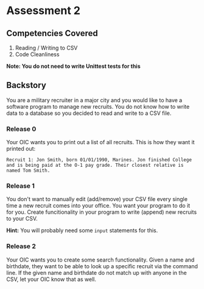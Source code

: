 # Assessment 2

## Competencies Covered
1. Reading / Writing to CSV
2. Code Cleanliness

**Note: You do not need to write Unittest tests for this**

## Backstory
You are a military recruiter in a major city and you would like to have a software program to manage new recruits. You do not know how to write data to a database so you decided to read and write to a CSV file.

### Release 0
Your OIC wants you to print out a list of all recruits. This is how they want it printed out:

```
Recruit 1: Jon Smith, born 01/01/1990, Marines. Jon finished College and is being paid at the O-1 pay grade. Their closest relative is named Tom Smith.
```

### Release 1
You don't want to manually edit (add/remove) your CSV file every single time a new recruit comes into your office. You want your program to do it for you. Create funcitionality in your program to write (append) new recruits to your CSV.

**Hint:** You will probably need some `input` statements for this.

### Release 2
Your OIC wants you to create some search functionality. Given a name and birthdate, they want to be able to look up a specific recruit via the command line. If the given name and birthdate do not match up with anyone in the CSV, let your OIC know that as well.
